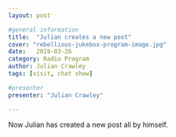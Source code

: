 ```yaml
---
layout: post

#general information
title:  "Julian creates a new post"
cover: "rebellious-jukebox-program-image.jpg"
date:   2019-03-26
category: Radio Program
author: Julian Crawley
tags: [visit, chat show]

#presenter
presenter: "Julian Crawley"

---
```


Now Julian has created a new post all by himself.
